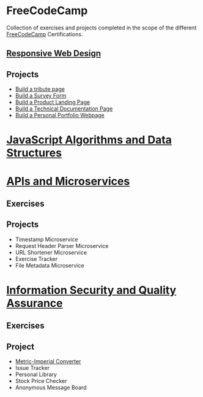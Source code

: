 # FreeCodeCamp
Collection of exercises and projects completed in the scope of the different [FreeCodeCamp](https://www.freecodecamp.org/) Certifications.
## [Responsive Web Design](https://www.freecodecamp.org/certification/r1oga/responsive-web-design)
## Projects
- [Build a tribute page](https://gist.github.com/r1oga/4ed6e21b40effb29e41967c2512477be)
- [Build a Survey Form](https://gist.github.com/r1oga/6677e6c2049ef5470b3eb136b338b63f)
- [Build a Product Landing Page](https://gist.github.com/r1oga/7b5ff2dd0214dc032daebc2ab05254b6)
- [Build a Technical Documentation Page](https://gist.github.com/r1oga/48af8ea93efa54f162360194e296fbfd)
- [Build a Personal Portfolio Webpage](https://gist.github.com/r1oga/1ccf07cb8a66f00237f0690286802b75)

# [JavaScript Algorithms and Data Structures](https://www.freecodecamp.org/certification/r1oga/javascript-algorithms-and-data-structures)
# [APIs and Microservices](https://www.freecodecamp.org/certification/r1oga/apis-and-microservices)
## Exercises
## Projects
- Timestamp Microservice
- Request Header Parser Microservice
- URL Shortener Microservice
- Exercise Tracker
- File Metadata Microservice

# [Information Security and Quality Assurance]()
## Exercises
## Project
- [Metric-Imperial Converter](./infosec/metric-imp-conv)
- Issue Tracker
- Personal Library
- Stock Price Checker
- Anonymous Message Board
